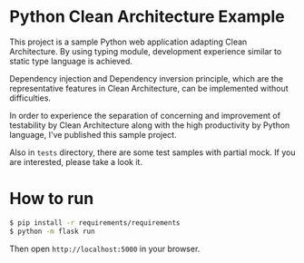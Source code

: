 # Python Clean Architecture Example

This project is a sample Python web application adapting Clean Architecture. By using typing module, development experience similar to static type language is achieved.

Dependency injection and Dependency inversion principle, which are the representative features in Clean Architecture, can be implemented without difficulties.

In order to experience the separation of concerning and improvement of testability by Clean Architecture along with the high productivity by Python language, I've published this sample project.

Also in `tests` directory, there are some test samples with partial mock. If you are interested, please take a look it.

# How to run

```bash
$ pip install -r requirements/requirements
$ python -m flask run
```

Then open `http://localhost:5000` in your browser.
